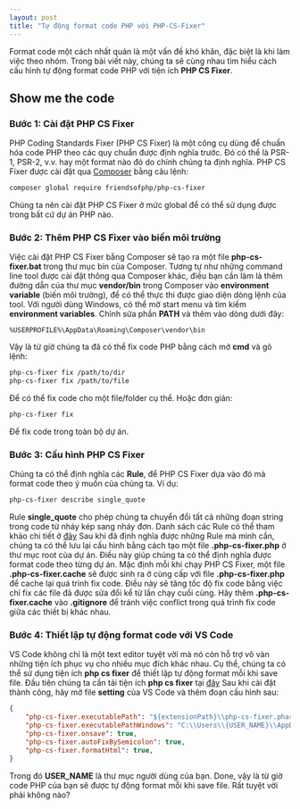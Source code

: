 ```yaml
---
layout: post
title: "Tự động format code PHP với PHP-CS-Fixer"
---
```


Format code một cách nhất quán là một vấn đề khó khăn, đặc biệt là khi làm việc theo nhóm. Trong bài viết này, chúng ta sẽ cùng nhau tìm hiểu cách cấu hình tự động format code PHP với tiện ích **PHP CS Fixer**.

## Show me the code

### Bước 1: Cài đặt PHP CS Fixer
PHP Coding Standards Fixer (PHP CS Fixer) là một công cụ dùng để chuẩn hóa code PHP theo các quy chuẩn được định nghĩa trước. Đó có thể là PSR-1, PSR-2, v.v. hay một format nào đó do chính chúng ta định nghĩa. PHP CS Fixer được cài đặt qua [Composer](https://getcomposer.org/) bằng câu lệnh:
~~~bash
composer global require friendsofphp/php-cs-fixer
~~~
Chúng ta nên cài đặt PHP CS Fixer ở mức global để có thể sử dụng được trong bất cứ  dự án PHP nào.

### Bước 2: Thêm PHP CS Fixer vào biến môi trường
Việc cài đặt PHP CS Fixer bằng Composer sẽ tạo ra một file **php-cs-fixer.bat** trong thư mục bin của Composer. Tương tự như những command line tool được cài đặt thông qua Composer khác, điều bạn cần làm là thêm đường dẫn của thư mục **vendor/bin** trong Composer vào **environment variable** (biến môi trường), để có thể thực thi được giao diện dòng lệnh của tool. Với người dùng Windows, có thể mở start menu và tìm kiếm **environment variables**. Chỉnh sửa phần **PATH** và thêm vào dòng dưới đây:
```
%USERPROFILE%\AppData\Roaming\Composer\vendor\bin
```
Vậy là từ giờ chúng ta đã có thể fix code PHP bằng cách mở **cmd** và gõ lệnh:
~~~bash
php-cs-fixer fix /path/to/dir
php-cs-fixer fix /path/to/file
~~~
Để có thể fix code cho một file/folder cụ thể. Hoặc đơn giản:
~~~bash
php-cs-fixer fix
~~~
Để fix code trong toàn bộ dự án.

### Bước 3: Cấu hình PHP CS Fixer
Chúng ta có thể định nghĩa các **Rule**, để PHP CS Fixer dựa vào đó mà format code theo ý muốn của chúng ta. Ví dụ:
~~~bash
php-cs-fixer describe single_quote
~~~
Rule **single_quote** cho phép chúng ta chuyển đổi tất cả những đoạn string trong code từ nháy kép sang nháy đơn.
Danh sách các Rule có thể tham khảo chi tiết ở [đây](https://github.com/FriendsOfPHP/PHP-CS-Fixer#rules)
Sau khi đã định nghĩa được những Rule mà mình cần, chúng ta có thể lưu lại cấu hình bằng cách tạo một file **.php-cs-fixer.php** ở thư mục root của dự án. Điều này giúp chúng ta có thể định nghĩa được format code theo từng dự án. Mặc định mỗi khi chạy PHP CS Fixer, một file **.php-cs-fixer.cache** sẽ được sinh ra ở cùng cấp với file **.php-cs-fixer.php** để cache lại quá trình fix code. Điều này sẽ tăng tốc độ fix code bằng việc chỉ fix các file đã được sửa đổi kể từ lần chạy cuối cùng. Hãy thêm **.php-cs-fixer.cache** vào **.gitignore** để tránh việc conflict trong quá trình fix code giữa các thiết bị khác nhau.

### Bước 4: Thiết lập tự động format code với VS Code
VS Code không chỉ là một text editor tuyệt vời mà nó còn hỗ trợ vô vàn những tiện ích phục vụ cho nhiều mục đích khác nhau. Cụ thể, chúng ta có thể sử dụng tiện ích **php cs fixer** để thiết lập tự động format mỗi khi save file. Đầu tiên chúng ta cần tải tiện ích **php cs fixer** tại [đây](https://marketplace.visualstudio.com/items?itemName=junstyle.php-cs-fixer)
Sau khi cài đặt thành công, hãy mở file **setting** của VS Code và thêm đoạn cấu hình sau:
~~~json
{
	"php-cs-fixer.executablePath": "${extensionPath}\\php-cs-fixer.phar",
	"php-cs-fixer.executablePathWindows": "C:\\Users\\{USER_NAME}\\AppData\\Roaming\\Composer\\vendor\\bin\\php-cs-fixer.bat",
	"php-cs-fixer.onsave": true,
	"php-cs-fixer.autoFixBySemicolon": true,
	"php-cs-fixer.formatHtml": true,
}
~~~
Trong đó **USER_NAME** là thư mục người dùng của bạn.
Done, vậy là từ giờ code PHP của bạn sẽ được tự động format mỗi khi save file. Rất tuyệt vời phải không nào?